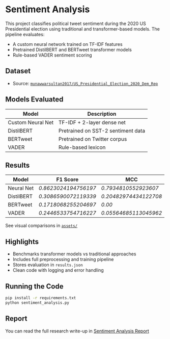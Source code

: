 # Sentiment Analysis 

This project classifies political tweet sentiment during the 2020 US Presidential election using traditional and transformer-based models. The pipeline evaluates:
- A custom neural network trained on TF-IDF features
- Pretrained DistilBERT and BERTweet transformer models
- Rule-based VADER sentiment scoring

## Dataset
- Source: [`munawwarsultan2017/US_Presidential_Election_2020_Dem_Rep`](https://huggingface.co/datasets/munawwarsultan2017/US_Presidential_Election_2020_Dem_Rep)

## Models Evaluated
| Model               | Description                        |
|--------------------|------------------------------------|
| Custom Neural Net  | TF-IDF + 2-layer dense net          |
| DistilBERT         | Pretrained on SST-2 sentiment data |
| BERTweet           | Pretrained on Twitter corpus        |
| VADER              | Rule-based lexicon                  |

## Results

| Model        | F1 Score | MCC     |
|--------------|----------|---------|
| Neural Net   | *0.8623024194756197*   | *0.7934810552923607*  |
| DistilBERT   | *0.3086590072119339*   | *0.20482974434122708*  |
| BERTweet     | *0.1718068255204697*   | *0.00*  |
| VADER        | *0.2446533754716227*   | *0.05564685113045962*  |

See visual comparisons in [`assets/`](./assets/)

## Highlights

- Benchmarks transformer models vs traditional approaches
- Includes full preprocessing and training pipeline
- Stores evaluation in `results.json`
- Clean code with logging and error handling

## Running the Code

```bash
pip install -r requirements.txt
python sentiment_analysis.py
```
## Report

You can read the full research write-up in [Sentiment Analysis Report](./Sentiment%20Analysis/Sentiment%20Analysis.pdf)



